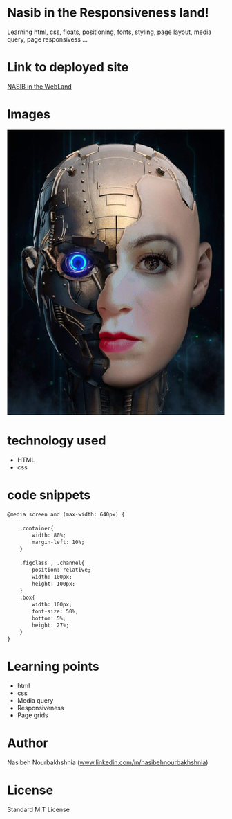 <!-- Put the name of the project after the # -->
<!-- the # means h1  -->
# Nasib in the Responsiveness land!

<!-- Put a description of what the project is -->

Learning html, css, floats, positioning, fonts, styling, page layout, media query, page responsivess  ...

# Link to deployed site
<!-- make a link to the deployed site --> 
<!-- [What the user will see](the link to the deployed site) -->

[NASIB in the WebLand](https://nasibnia.github.io/Responsive-Portfolio/)


# Images
<!-- take a picture of the image and add it into the readme  -->
<!-- ![image title](path or link to image) -->
![wire frame](assets/images/IMG_1663.JPG)



# technology used
<!-- make a list of technology used -->
<!-- what you used for this web app, like html css -->

<!-- 
1. First ordered list item
2. Another item
⋅⋅* Unordered sub-list. 
1. Actual numbers don't matter, just that it's a number
⋅⋅1. Ordered sub-list
4. And another item. 
-->
- HTML
- css



# code snippets
<!-- put snippets of code inside ``` ``` so it will look like code -->
<!-- if you want to put blockquotes use a > -->

```
@media screen and (max-width: 640px) {

    .container{
        width: 80%;
        margin-left: 10%;
    }
  
    .figclass , .channel{
        position: relative;
        width: 100px;
        height: 100px;
    }
    .box{
        width: 100px;
        font-size: 50%;
        bottom: 5%;
        height: 27%;
    }
}

```


# Learning points
<!-- Learning points where you would write what you thought was helpful -->
- html
- css
- Media query
- Responsiveness
- Page grids



# Author 
<!-- make a link to the deployed site and have your name as the link -->
Nasibeh Nourbakhshnia
(www.linkedin.com/in/nasibehnourbakhshnia)

# License
Standard MIT License